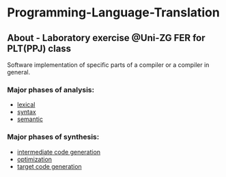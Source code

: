 # Programming-Language-Translation
## About - Laboratory exercise @Uni-ZG FER for PLT(PPJ) class  
Software implementation of specific parts of a compiler or a compiler in general.<br> 
### Major phases of analysis: 
- [lexical](/)
- [syntax](/)
- [semantic](/)<br>
### Major phases of synthesis:
- [intermediate code generation](/)
- [optimization](/)
- [target code generation](/)

